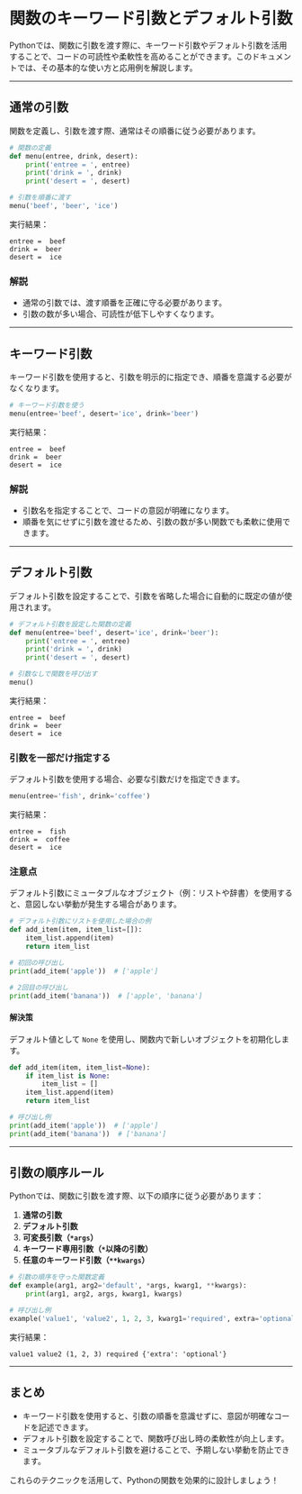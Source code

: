 # 関数のキーワード引数とデフォルト引数

Pythonでは、関数に引数を渡す際に、キーワード引数やデフォルト引数を活用することで、コードの可読性や柔軟性を高めることができます。このドキュメントでは、その基本的な使い方と応用例を解説します。

---

## 通常の引数

関数を定義し、引数を渡す際、通常はその順番に従う必要があります。

```python
# 関数の定義
def menu(entree, drink, desert):
    print('entree = ', entree)
    print('drink = ', drink)
    print('desert = ', desert)

# 引数を順番に渡す
menu('beef', 'beer', 'ice')
```

実行結果：
```
entree =  beef
drink =  beer
desert =  ice
```

### 解説
- 通常の引数では、渡す順番を正確に守る必要があります。
- 引数の数が多い場合、可読性が低下しやすくなります。

---

## キーワード引数

キーワード引数を使用すると、引数を明示的に指定でき、順番を意識する必要がなくなります。

```python
# キーワード引数を使う
menu(entree='beef', desert='ice', drink='beer')
```

実行結果：
```
entree =  beef
drink =  beer
desert =  ice
```

### 解説
- 引数名を指定することで、コードの意図が明確になります。
- 順番を気にせずに引数を渡せるため、引数の数が多い関数でも柔軟に使用できます。

---

## デフォルト引数

デフォルト引数を設定することで、引数を省略した場合に自動的に既定の値が使用されます。

```python
# デフォルト引数を設定した関数の定義
def menu(entree='beef', desert='ice', drink='beer'):
    print('entree = ', entree)
    print('drink = ', drink)
    print('desert = ', desert)

# 引数なしで関数を呼び出す
menu()
```

実行結果：
```
entree =  beef
drink =  beer
desert =  ice
```

### 引数を一部だけ指定する

デフォルト引数を使用する場合、必要な引数だけを指定できます。

```python
menu(entree='fish', drink='coffee')
```

実行結果：
```
entree =  fish
drink =  coffee
desert =  ice
```

### 注意点

デフォルト引数にミュータブルなオブジェクト（例：リストや辞書）を使用すると、意図しない挙動が発生する場合があります。

```python
# デフォルト引数にリストを使用した場合の例
def add_item(item, item_list=[]):
    item_list.append(item)
    return item_list

# 初回の呼び出し
print(add_item('apple'))  # ['apple']

# 2回目の呼び出し
print(add_item('banana'))  # ['apple', 'banana']
```

#### 解決策

デフォルト値として `None` を使用し、関数内で新しいオブジェクトを初期化します。

```python
def add_item(item, item_list=None):
    if item_list is None:
        item_list = []
    item_list.append(item)
    return item_list

# 呼び出し例
print(add_item('apple'))  # ['apple']
print(add_item('banana'))  # ['banana']
```

---

## 引数の順序ルール

Pythonでは、関数に引数を渡す際、以下の順序に従う必要があります：

1. **通常の引数**
2. **デフォルト引数**
3. **可変長引数（`*args`）**
4. **キーワード専用引数（`*`以降の引数）**
5. **任意のキーワード引数（`**kwargs`）**

```python
# 引数の順序を守った関数定義
def example(arg1, arg2='default', *args, kwarg1, **kwargs):
    print(arg1, arg2, args, kwarg1, kwargs)

# 呼び出し例
example('value1', 'value2', 1, 2, 3, kwarg1='required', extra='optional')
```

実行結果：
```
value1 value2 (1, 2, 3) required {'extra': 'optional'}
```

---

## まとめ

- キーワード引数を使用すると、引数の順番を意識せずに、意図が明確なコードを記述できます。
- デフォルト引数を設定することで、関数呼び出し時の柔軟性が向上します。
- ミュータブルなデフォルト引数を避けることで、予期しない挙動を防止できます。

これらのテクニックを活用して、Pythonの関数を効果的に設計しましょう！

